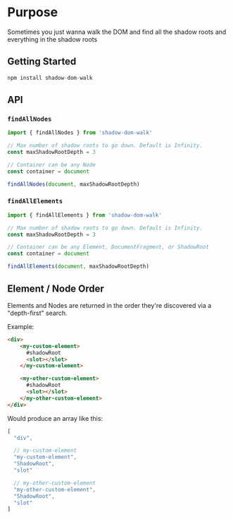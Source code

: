 # Purpose

Sometimes you just wanna walk the DOM and find all the shadow roots and everything in the shadow roots

## Getting Started

```js
npm install shadow-dom-walk
```

## API

### `findAllNodes`

```js
import { findAllNodes } from 'shadow-dom-walk'

// Max number of shadow roots to go down. Default is Infinity.
const maxShadowRootDepth = 3

// Container can be any Node
const container = document

findAllNodes(document, maxShadowRootDepth)
```

### `findAllElements`

```js
import { findAllElements } from 'shadow-dom-walk'

// Max number of shadow roots to go down. Default is Infinity.
const maxShadowRootDepth = 3

// Container can be any Element, DocumentFragment, or ShadowRoot
const container = document

findAllElements(document, maxShadowRootDepth)
```

## Element / Node Order

Elements and Nodes are returned in the order they're discovered via a "depth-first" search.

Example:

```html
<div>
    <my-custom-element>
      #shadowRoot
      <slot></slot>
    </my-custom-element>

    <my-other-custom-element>
      #shadowRoot
      <slot></slot>
    </my-other-custom-element>
</div>
```

Would produce an array like this:

```js
[
  "div",

  // my-custom-element
  "my-custom-element",
  "ShadowRoot",
  "slot"

  // my-other-custom-element
  "my-other-custom-element",
  "ShadowRoot",
  "slot"
]
```

